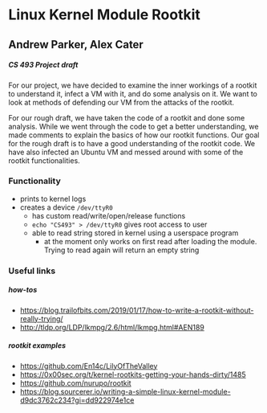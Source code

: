 # Linux Kernel Module Rootkit

## Andrew Parker, Alex Cater
##### CS 493 Project draft

For our project, we have decided to examine the inner workings of a rootkit to understand it,
infect a VM with it, and do some analysis on it. We want to look at methods of defending our VM
from the attacks of the rootkit.

For our rough draft, we have taken the code of a rootkit and done some analysis. While we went
through the code to get a better understanding, we made comments to explain the basics of how
our rootkit functions. Our goal for the rough draft is to have a good understanding of the
rootkit code. We have also infected an Ubuntu VM and messed around with some of the rootkit
functionalities.

### Functionality
* prints to kernel logs
* creates a device ``/dev/ttyR0``
  * has custom read/write/open/release functions
  * ``echo "CS493" > /dev/ttyR0`` gives root access to user
  * able to read string stored in kernel using a userspace program
    - at the moment only works on first read after loading the module. Trying to read again will return an empty string


### Useful links
##### how-tos
 * https://blog.trailofbits.com/2019/01/17/how-to-write-a-rootkit-without-really-trying/
 * http://tldp.org/LDP/lkmpg/2.6/html/lkmpg.html#AEN189

##### rootkit examples
* https://github.com/En14c/LilyOfTheValley
* https://0x00sec.org/t/kernel-rootkits-getting-your-hands-dirty/1485
* https://github.com/nurupo/rootkit
* https://blog.sourcerer.io/writing-a-simple-linux-kernel-module-d9dc3762c234?gi=dd922974e1ce
